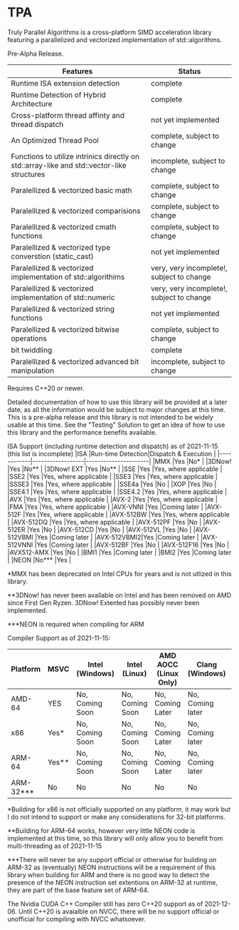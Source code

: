 # TPA
Truly Parallel Algorithms is a cross-platform SIMD acceleration library featuring a parallelized and vectorized implementation of std::algorithms.

Pre-Alpha Release.

|Features                                                                                    | Status                                        |
|--------------------------------------------------------------------------------------------|-----------------------------------------------|
|Runtime ISA extension detection                                                             |complete                                       |
|Runtime Detection of Hybrid Architecture                                                    |complete                                       |
|Cross-platform thread affinty and thread dispatch                                           |not yet implemented                            |
|An Optimized Thread Pool                                                                    |complete, subject to change                    |
|Functions to utilize intrinics directly on std::array-like and std::vector-like structures  |incomplete, subject to change                  |
|Paralellized & vectorized basic math                                                        |complete, subject to change                    |
|Paralellized & vectorized comparisions                                                      |complete, subject to change                    |
|Paralellized & vectorized cmath functions                                                   |complete, subject to change                    |
|Paralellized & vectorized type converstion (static_cast)                                    |not yet implemented                            |
|Paralellized & vectorized implementation of std::algorithims                                |very, very incomplete!, subject to change      |
|Paralellized & vectorized implementation of std::numeric                                    |very, very incomplete!, subject to change      |
|Paralellized & vectorized string functions                                                  |not yet implemented                            |
|Paralellized & vectorized bitwise operations                                                |complete, subject to change                    |
|bit twiddling                                                                               |complete                                       |
|Paralellized & vectorized advanced bit manipulation                                         |incomplete, subject to change                  |

Requires C++20 or newer.

Detailed documentation of how to use this library will be provided at a later date, as all the information would be subject to major changes at this time. This is a pre-alpha release and this library is not intended to be widely usable at this time. See the "Testing" Solution to get an idea of how to use this library and the performance benefits available. 

ISA Support (including runtime detection and dispatch) as of 2021-11-15 (this list is incomplete)
|ISA         |Run-time Detection|Dispatch & Execution  |
|------------|------------------|----------------------|
|MMX         |Yes               |No*                   |
|3DNow!      |Yes               |No**                  |
|3DNow! EXT  |Yes               |No**                  |
|SSE         |Yes               |Yes, where applicable |
|SSE2        |Yes               |Yes, where applicable |
|SSE3        |Yes               |Yes, where applicable |
|SSSE3       |Yes               |Yes, where applicable |
|SSE4a       |Yes               |No                    |
|XOP         |Yes               |No                    |
|SSE4.1      |Yes               |Yes, where applicable |
|SSE4.2      |Yes               |Yes, where applicable |
|AVX         |Yes               |Yes, where applicable |
|AVX-2       |Yes               |Yes, where applicable |
|FMA         |Yes               |Yes, where applicable |
|AVX-VNNI    |Yes               |Coming later          |
|AVX-512F    |Yes               |Yes, where applicable |
|AVX-512BW   |Yes               |Yes, where applicable |
|AVX-512DQ   |Yes               |Yes, where applicable |
|AVX-512PF   |Yes               |No                    |
|AVX-512ER   |Yes               |No                    |
|AVX-512CD   |Yes               |No                    |
|AVX-512VL   |Yes               |No                    |
|AVX-512VBMI |Yes               |Coming later          |
|AVX-512VBMI2|Yes               |Coming later          |
|AVX-512VNNI |Yes               |Coming later          |
|AVX-512BF   |Yes               |No                    |
|AVX-512F16  |Yes               |No                    |
|AVX512-AMX  |Yes               |No                    |
|BMI1        |Yes               |Coming later          |
|BMI2        |Yes               |Coming later          |
|NEON        |No***             |Yes                   |

*MMX has been deprecated on Intel CPUs for years and is not utlized in this library.

**3DNow! has never been available on Intel and has been removed on AMD since First Gen Ryzen. 3DNow! Extented has possibly never been implemented.

***NEON is required when compiling for ARM


Compiler Support as of 2021-11-15:

|Platform   | MSVC  | Intel (Windows)  | Intel (Linux)   |  AMD AOCC (Linux Only)  | Clang (Windows)  | Clang (Linux)   |GCC (Linux)    | NVCC |
|-----------|-------|------------------|-----------------|-------------------------|------------------|-----------------|---------------|------|
|AMD-64     |YES    |No, Coming Soon   |No, Coming Soon  |No, Coming Later         |No, Coming later  |No, Coming Later |No, Coming Soon| No   |
|x86        |Yes*   |No, Coming Soon   |No, Coming Soon  |No, Coming Later         |No, Coming later  |No, Coming Later |No, Coming Soon| No   |
|ARM-64     |Yes**  |No, Coming Soon   |No, Coming Soon  |No, Coming Later         |No, Coming later  |No, Coming Later |No, Coming Soon| No   |
|ARM-32***  |No     |No                |No               |No                       |No                |No               |No             | No   |

*Building for x86 is not officially supported on any platform, it may work but I do not intend to support or make any considerations for 32-bit platforms.

**Building for ARM-64 works, however very little NEON code is implemented at this time, so this library will only allow you to benefit from multi-threading as of 2021-11-15

***There will never be any support official or otherwise for building on ARM-32 as (eventually) NEON instructions will be a requirement of this library when building for ARM and there is no good way to detect the presence of the NEON instruction set extentions on ARM-32 at runtime, they are part of the base feature set of ARM-64.

The Nvidia CUDA C++ Compiler still has zero C++20 support as of 2021-12-06. Until C++20 is avaialble on NVCC, there will be no support official or unofficial for compiling with NVCC whatsoever. 
